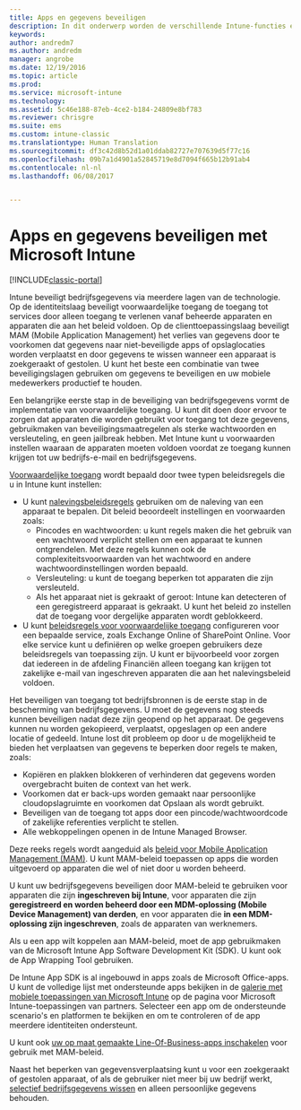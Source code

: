 ```yaml
---
title: Apps en gegevens beveiligen
description: In dit onderwerp worden de verschillende Intune-functies en -mogelijkheden beschreven die beschikbaar voor u zijn voor het beveiligen van uw bedrijfs-apps en -gegevens.
keywords: 
author: andredm7
ms.author: andredm
manager: angrobe
ms.date: 12/19/2016
ms.topic: article
ms.prod: 
ms.service: microsoft-intune
ms.technology: 
ms.assetid: 5c46e188-87eb-4ce2-b184-24809e8bf783
ms.reviewer: chrisgre
ms.suite: ems
ms.custom: intune-classic
ms.translationtype: Human Translation
ms.sourcegitcommit: df3c42d8b52d1a01ddab82727e707639d5f77c16
ms.openlocfilehash: 09b7a1d4901a52845719e8d7094f665b12b91ab4
ms.contentlocale: nl-nl
ms.lasthandoff: 06/08/2017


---
```


# <a name="protect-apps-and-data-with-microsoft-intune"></a>Apps en gegevens beveiligen met Microsoft Intune

[!INCLUDE[classic-portal](../includes/classic-portal.md)]

Intune beveiligt bedrijfsgegevens via meerdere lagen van de technologie. Op de identiteitslaag beveiligt voorwaardelijke toegang de toegang tot services door alleen toegang te verlenen vanaf beheerde apparaten en apparaten die aan het beleid voldoen. Op de clienttoepassingslaag beveiligt MAM (Mobile Application Management) het verlies van gegevens door te voorkomen dat gegevens naar niet-beveiligde apps of opslaglocaties worden verplaatst en door gegevens te wissen wanneer een apparaat is zoekgeraakt of gestolen. U kunt het beste een combinatie van twee beveiligingslagen gebruiken om gegevens te beveiligen en uw mobiele medewerkers productief te houden.

Een belangrijke eerste stap in de beveiliging van bedrijfsgegevens vormt de implementatie van voorwaardelijke toegang. U kunt dit doen door ervoor te zorgen dat apparaten die worden gebruikt voor toegang tot deze gegevens, gebruikmaken van beveiligingsmaatregelen als sterke wachtwoorden en versleuteling, en geen jailbreak hebben. Met Intune kunt u voorwaarden instellen waaraan de apparaten moeten voldoen voordat ze toegang kunnen krijgen tot uw bedrijfs-e-mail en bedrijfsgegevens.

[Voorwaardelijke toegang](restrict-access-to-email-and-o365-services-with-microsoft-intune.md) wordt bepaald door twee typen beleidsregels die u in Intune kunt instellen:
- U kunt [nalevingsbeleidsregels](introduction-to-device-compliance-policies-in-microsoft-intune.md) gebruiken om de naleving van een apparaat te bepalen. Dit beleid beoordeelt instellingen en voorwaarden zoals:
  - Pincodes en wachtwoorden: u kunt regels maken die het gebruik van een wachtwoord verplicht stellen om een apparaat te kunnen ontgrendelen. Met deze regels kunnen ook de complexiteitsvoorwaarden van het wachtwoord en andere wachtwoordinstellingen worden bepaald.
  - Versleuteling: u kunt de toegang beperken tot apparaten die zijn versleuteld.
  - Als het apparaat niet is gekraakt of geroot: Intune kan detecteren of een geregistreerd apparaat is gekraakt. U kunt het beleid zo instellen dat de toegang voor dergelijke apparaten wordt geblokkeerd.
- U kunt [beleidsregels voor voorwaardelijke toegang](restrict-access-to-email-and-o365-services-with-microsoft-intune.md) configureren voor een bepaalde service, zoals Exchange Online of SharePoint Online. Voor elke service kunt u definiëren op welke groepen gebruikers deze beleidsregels van toepassing zijn. U kunt er bijvoorbeeld voor zorgen dat iedereen in de afdeling Financiën alleen toegang kan krijgen tot zakelijke e-mail van ingeschreven apparaten die aan het nalevingsbeleid voldoen.

Het beveiligen van toegang tot bedrijfsbronnen is de eerste stap in de bescherming van bedrijfsgegevens. U moet de gegevens nog steeds kunnen beveiligen nadat deze zijn geopend op het apparaat. De gegevens kunnen nu worden gekopieerd, verplaatst, opgeslagen op een andere locatie of gedeeld. Intune lost dit probleem op door u de mogelijkheid te bieden het verplaatsen van gegevens te beperken door regels te maken, zoals:
- Kopiëren en plakken blokkeren of verhinderen dat gegevens worden overgebracht buiten de context van het werk.
- Voorkomen dat er back-ups worden gemaakt naar persoonlijke cloudopslagruimte en voorkomen dat Opslaan als wordt gebruikt.
- Beveiligen van de toegang tot apps door een pincode/wachtwoordcode of zakelijke referenties verplicht te stellen.
- Alle webkoppelingen openen in de Intune Managed Browser.

Deze reeks regels wordt aangeduid als [beleid voor Mobile Application Management (MAM)](protect-app-data-using-mobile-app-management-policies-with-microsoft-intune.md). U kunt MAM-beleid toepassen op apps die worden uitgevoerd op apparaten die wel of niet door u worden beheerd.  

U kunt uw bedrijfsgegevens beveiligen door MAM-beleid te gebruiken voor apparaten die zijn **ingeschreven bij Intune**, voor apparaten die zijn **geregistreerd en worden beheerd door een MDM-oplossing (Mobile Device Management) van derden**, en voor apparaten die **in een MDM-oplossing zijn ingeschreven**, zoals de apparaten van werknemers.

Als u een app wilt koppelen aan MAM-beleid, moet de app gebruikmaken van de Microsoft Intune App Software Development Kit (SDK). U kunt ook de App Wrapping Tool gebruiken.

De Intune App SDK is al ingebouwd in apps zoals de Microsoft Office-apps. U kunt de volledige lijst met ondersteunde apps bekijken in de [galerie met mobiele toepassingen van Microsoft Intune](https://www.microsoft.com/cloud-platform/microsoft-intune-apps) op de pagina voor Microsoft Intune-toepassingen van partners. Selecteer een app om de ondersteunde scenario's en platformen te bekijken en om te controleren of de app meerdere identiteiten ondersteunt.

U kunt ook [uw op maat gemaakte Line-Of-Business-apps inschakelen](/intune/apps-prepare-mobile-application-management) voor gebruik met MAM-beleid.

Naast het beperken van gegevensverplaatsing kunt u voor een zoekgeraakt of gestolen apparaat, of als de gebruiker niet meer bij uw bedrijf werkt, [selectief bedrijfsgegevens wissen](wipe-managed-company-app-data-with-microsoft-intune.md) en alleen persoonlijke gegevens behouden.

